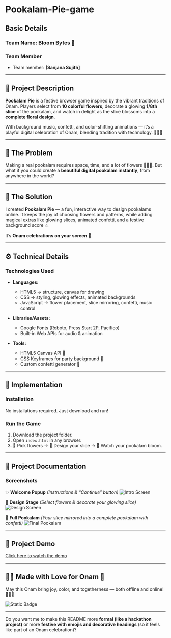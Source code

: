 # Pookalam-Pie-game

## Basic Details

### Team Name: Bloom Bytes 🌺

### Team Member

* Team member: **\[Sanjana Sujith]**

---

## 🌟 Project Description

**Pookalam Pie** is a festive browser game inspired by the vibrant traditions of Onam.
Players select from **10 colorful flowers**, decorate a glowing **1/8th slice** of the pookalam, and watch in delight as the slice blossoms into a **complete floral design**.

With background music, confetti, and color-shifting animations — it’s a playful digital celebration of Onam, blending tradition with technology. 🌼🌈✨

---

## 🎯 The Problem

Making a real pookalam requires space, time, and a lot of flowers 🌸🌺🌼.
But what if you could create a **beautiful digital pookalam instantly**, from anywhere in the world?

---

## 🌸 The Solution

I created **Pookalam Pie** — a fun, interactive way to design pookalams online.
It keeps the joy of choosing flowers and patterns, while adding magical extras like glowing slices, animated confetti, and a festive background score 🎶.

It’s **Onam celebrations on your screen** 🥳.

---

## ⚙️ Technical Details

### Technologies Used

* **Languages:**

  * HTML5 → structure, canvas for drawing
  * CSS → styling, glowing effects, animated backgrounds
  * JavaScript → flower placement, slice mirroring, confetti, music control

* **Libraries/Assets:**

  * Google Fonts (Roboto, Press Start 2P, Pacifico)
  * Built-in Web APIs for audio & animation

* **Tools:**

  * HTML5 Canvas API 🎨
  * CSS Keyframes for party background 🎉
  * Custom confetti generator 🌟

---

## 🚀 Implementation

### Installation

No installations required. Just download and run!

### Run the Game

1. Download the project folder.
2. Open `index.html` in any browser.
3. 🌼 Pick flowers → 🎨 Design your slice → 🌸 Watch your pookalam bloom.

---

## 📸 Project Documentation

### Screenshots

✨ **Welcome Popup**
*(Instructions & “Continue” button)*
![Intro Screen](Intropage.png)

🌼 **Design Stage**
*(Select flowers & decorate your glowing slice)*
![Design Screen](Design.png)

🌸 **Full Pookalam**
*(Your slice mirrored into a complete pookalam with confetti)*
![Final Pookalam](Final.png)

---

## 🎥 Project Demo

[Click here to watch the demo](https://your-demo-link.com)

---

## 🌼🌸 Made with Love for Onam 🎉

May this Onam bring joy, color, and togetherness — both offline and online! 🌸✨🌼

![Static Badge](https://img.shields.io/badge/Happy-Onam-orange?style=for-the-badge\&logo=sparkles)

---

Do you want me to make this README more **formal (like a hackathon project)** or more **festive with emojis and decorative headings** (so it feels like part of an Onam celebration)?
